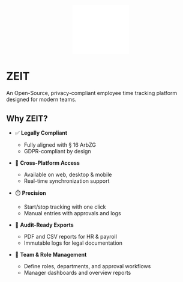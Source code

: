 <p align="center">
  <picture>
    <source srcset="public/zeit.svg" media="(prefers-color-scheme: dark)">
    <img src="public/zeit.svg" alt="ZEIT Logo" width="150" />
  </picture>
</p>

# ZEIT

An Open-Source, privacy-compliant employee time tracking platform designed for modern teams.

## Why ZEIT?

- ✅ **Legally Compliant**

  - Fully aligned with § 16 ArbZG
  - GDPR-compliant by design

- 📱 **Cross-Platform Access**

  - Available on web, desktop & mobile
  - Real-time synchronization support

- ⏱️ **Precision**

  - Start/stop tracking with one click
  - Manual entries with approvals and logs

- 🧾 **Audit-Ready Exports**

  - PDF and CSV reports for HR & payroll
  - Immutable logs for legal documentation

- 👥 **Team & Role Management**
  - Define roles, departments, and approval workflows
  - Manager dashboards and overview reports
